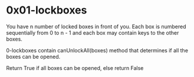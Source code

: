 # 0x01-lockboxes

You have n number of locked boxes in front of you. Each box is numbered sequentially from 0 to n - 1 and each box may contain keys to the other boxes.

0-lockboxes contain canUnlockAll(boxes) method that determines if all the boxes can be opened.

Return True if all boxes can be opened, else return False